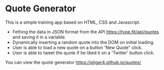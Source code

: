 # Quote Generator

This is a simple training app based on HTML, CSS and Javascript.

- Fething the data in JSON format from the API https://type.fit/api/quotes and saving it in a variable.
- Dynamically inserting a random quote into the DOM on initial loading.
- User is able to load a new quote on a button 'New Quote" click.
- User is able to tweet the quote if he liked it on a 'Twitter' button click.

You can view the quote generator https://pliger4.github.io/quotes/
